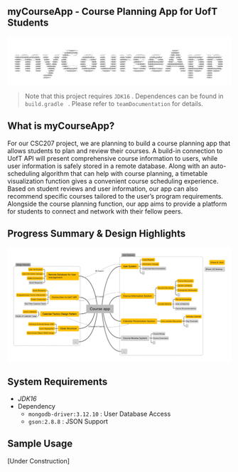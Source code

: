 ## myCourseApp - Course Planning App for UofT Students

![myCourseApp](README.assets/myCourseApp.jpg)

> Note that this project requires `JDK16` . Dependences can be found in  `build.gradle ` . Please refer to `teamDocumentation` for details.

## What is myCourseApp?

For our CSC207 project, we are planning to build a course planning app that allows students to plan and review their courses. A build-in connection to UofT API will present comprehensive course information to users, while user information is safely stored in a remote database. Along with an auto-scheduling algorithm that can help with course planning, a timetable visualization function gives a convenient course scheduling experience. Based on student reviews and user information, our app can also recommend specific courses tailored to the user’s program requirements. Alongside the course planning function, our app aims to provide a platform for students to connect and network with their fellow peers. 



## Progress Summary & Design Highlights

![Course_app](README.assets/CourseAppMindMap.png)

## System Requirements

- *JDK16*
- Dependency
  - `mongodb-driver:3.12.10` : User Database Access
  - `gson:2.8.8` : JSON Support



## Sample Usage

[Under Construction]

